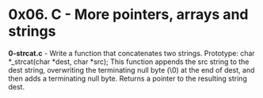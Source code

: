 # 0x06. C - More pointers, arrays and strings<br/>
**0-strcat.c** - Write a function that concatenates two strings. Prototype: char *_strcat(char *dest, char *src); This function appends the src string to the dest string, overwriting the terminating null byte (\0) at the end of dest, and then adds a terminating null byte. Returns a pointer to the resulting string dest.<br/><br/>
